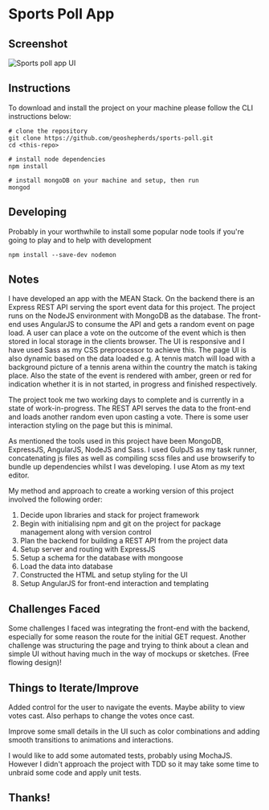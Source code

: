 # Sports Poll App

## Screenshot
![Sports poll app UI](https://drive.google.com/uc?export=view&id=0B6IVyE8wPQroSlprbHpnZ0NnT1U)

## Instructions
To download and install the project on your machine please follow the CLI instructions below:
```
# clone the repository
git clone https://github.com/geoshepherds/sports-poll.git
cd <this-repo>

# install node dependencies
npm install

# install mongoDB on your machine and setup, then run
mongod
```

## Developing
Probably in your worthwhile to install some popular node tools if you're going to play and to help with development
```
npm install --save-dev nodemon
```

## Notes
I have developed an app with the MEAN Stack. On the backend there is an Express REST API serving the sport event data for this project. The project runs on the NodeJS environment with MongoDB as the database. The front-end uses AngularJS to consume the API and gets a random event on page load. A user can place a vote on the outcome of the event which is then stored in local storage in the clients browser. The UI is responsive and I have used Sass as my CSS preprocessor to achieve this. The page UI is also dynamic based on the data loaded e.g. A tennis match will load with a background picture of a tennis arena within the country the match is taking place. Also the state of the event is rendered with amber, green or red for indication whether it is in not started, in progress and finished respectively.

The project took me two working days to complete and is currently in a state of work-in-progress. The REST API serves the data to the front-end and loads another random even upon casting a vote. There is some user interaction styling on the page but this is minimal.

As mentioned the tools used in this project have been MongoDB, ExpressJS, AngularJS, NodeJS and Sass. I used GulpJS as my task runner, concatenating js files as well as compiling scss files and use browserify to bundle up dependencies whilst I was developing. I use Atom as my text editor.

My method and approach to create a working version of this project involved the following order:

1. Decide upon libraries and stack for project framework
2. Begin with initialising npm and git on the project for package management along with version control
3. Plan the backend for building a REST API from the project data
4. Setup server and routing with ExpressJS
5. Setup a schema for the database with mongoose
6. Load the data into database
7. Constructed the HTML and setup styling for the UI
8. Setup AngularJS for front-end interaction and templating

## Challenges Faced
Some challenges I faced was integrating the front-end with the backend, especially for some reason the route for the initial GET request. Another challenge was structuring the page and trying to think about a clean and simple UI without having much in the way of mockups or sketches. (Free flowing design)!

## Things to Iterate/Improve
Added control for the user to navigate the events. Maybe ability to view votes cast. Also perhaps to change the votes once cast.

Improve some small details in the UI such as color combinations and adding smooth transitions to animations and interactions.

I would like to add some automated tests, probably using MochaJS. However I didn't approach the project with TDD so it may take some time to unbraid some code and apply unit tests.

## Thanks!
